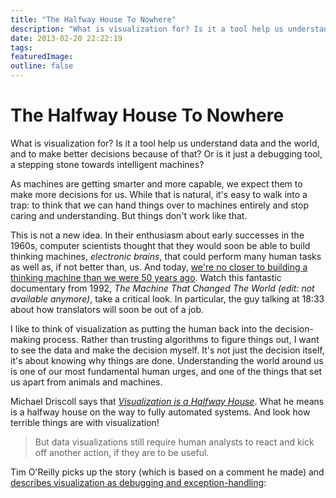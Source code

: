 ```yaml
---
title: "The Halfway House To Nowhere"
description: "What is visualization for? Is it a tool help us understand data and the world, and to make better decisions because of that? Or is it just a debugging tool, a stepping stone towards intelligent machines?"
date: 2013-02-20 22:22:19
tags: 
featuredImage: 
outline: false
---
```


# The Halfway House To Nowhere

What is visualization for? Is it a tool help us understand data and the world, and to make better decisions because of that? Or is it just a debugging tool, a stepping stone towards intelligent machines?

As machines are getting smarter and more capable, we expect them to make more decisions for us. While that is natural, it's easy to walk into a trap: to think that we can hand things over to machines entirely and stop caring and understanding. But things don't work like that.

This is not a new idea. In their enthusiasm about early successes in the 1960s, computer scientists thought that they would soon be able to build thinking machines, <em>electronic brains</em>, that could perform many human tasks as well as, if not better than, us. And today, <a href="http://blogs.discovermagazine.com/crux/2011/11/16/later-terminator-were-nowhere-near-artificial-brains/">we're no closer to building a thinking machine than we were 50 years ago</a>. Watch this fantastic documentary from 1992, <em>The Machine That Changed The World</em> _(edit: not available anymore)_, take a critical look. In particular, the guy talking at 18:33 about how translators will soon be out of a job.

I like to think of visualization as putting the human back into the decision-making process. Rather than trusting algorithms to figure things out, I want to see the data and make the decision myself. It's not just the decision itself, it's about knowing why things are done. Understanding the world around us is one of our most fundamental human urges, and one of the things that set us apart from animals and machines.

Michael Driscoll says that <em><a href="http://medriscoll.com/post/39791380287/visualization-halfway">Visualization is a Halfway House</a></em>. What he means is a halfway house on the way to fully automated systems. And look how terrible things are with visualization!

>	But data visualizations still require human analysts to react and kick off another action, if they are to be useful.

Tim O'Reilly picks up the story (which is based on a comment he made) and <a href="https://plus.google.com/+TimOReilly/posts/9SjTD1rCuVy">describes visualization as debugging and exception-handling</a>:

<PostedBy />


